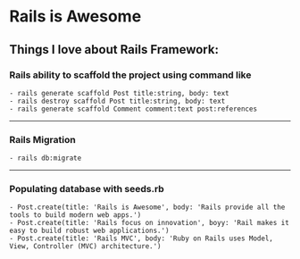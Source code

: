# Rails is Awesome

## Things I love about Rails Framework:

### Rails ability to scaffold the project using command like
    - rails generate scaffold Post title:string, body: text
    - rails destroy scaffold Post title:string, body: text
    - rails generate scaffold Comment comment:text post:references

------------------------------------------------------
### Rails Migration
 	- rails db:migrate

-----------------------------------------------------

### Populating database with seeds.rb
	- Post.create(title: 'Rails is Awesome', body: 'Rails provide all the tools to build modern web apps.')
	- Post.create(title: 'Rails focus on innovation', boyy: 'Rail makes it easy to build robust web applications.')
	- Post.create(title: 'Rails MVC', body: 'Ruby on Rails uses Model, View, Controller (MVC) architecture.')

### 
